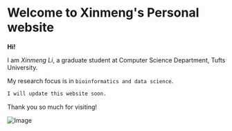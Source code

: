# Welcome to Xinmeng's Personal website


**Hi!** 

I am _Xinmeng Li_, a graduate student at Computer Science Department, Tufts University. 


My research focus is in `bioinformatics and data science`. 


```markdown
I will update this website soon. 
```


Thank you so much for visiting!



![Image](https://xinmengli.github.io/1.png)

